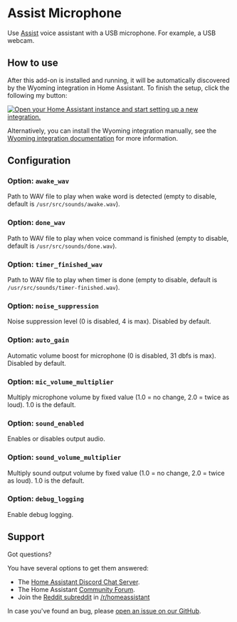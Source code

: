# Assist Microphone

Use [Assist](https://www.home-assistant.io/voice_control/) voice assistant with a USB microphone. For example, a USB webcam.

## How to use

After this add-on is installed and running, it will be automatically discovered
by the Wyoming integration in Home Assistant. To finish the setup,
click the following my button:

[![Open your Home Assistant instance and start setting up a new integration.](https://my.home-assistant.io/badges/config_flow_start.svg)](https://my.home-assistant.io/redirect/config_flow_start/?domain=wyoming)

Alternatively, you can install the Wyoming integration manually, see the
[Wyoming integration documentation](https://www.home-assistant.io/integrations/wyoming/)
for more information.

## Configuration

### Option: `awake_wav`

Path to WAV file to play when wake word is detected (empty to disable, default is `/usr/src/sounds/awake.wav`).

### Option: `done_wav`

Path to WAV file to play when voice command is finished (empty to disable, default is `/usr/src/sounds/done.wav`).

### Option: `timer_finished_wav`

Path to WAV file to play when timer is done (empty to disable, default is `/usr/src/sounds/timer-finished.wav`).

### Option: `noise_suppression`

Noise suppression level (0 is disabled, 4 is max). Disabled by default.

### Option: `auto_gain`

Automatic volume boost for microphone (0 is disabled, 31 dbfs is max). Disabled by default.

### Option: `mic_volume_multiplier`

Multiply microphone volume by fixed value (1.0 = no change, 2.0 = twice as loud). 1.0 is the default.

### Option: `sound_enabled`

Enables or disables output audio.

### Option: `sound_volume_multiplier`

Multiply sound output volume by fixed value (1.0 = no change, 2.0 = twice as loud). 1.0 is the default.

### Option: `debug_logging`

Enable debug logging.

## Support

Got questions?

You have several options to get them answered:

- The [Home Assistant Discord Chat Server][discord].
- The Home Assistant [Community Forum][forum].
- Join the [Reddit subreddit][reddit] in [/r/homeassistant][reddit]

In case you've found an bug, please [open an issue on our GitHub][issue].

[discord]: https://discord.gg/c5DvZ4e
[forum]: https://community.home-assistant.io
[issue]: https://github.com/home-assistant/addons/issues
[reddit]: https://reddit.com/r/homeassistant
[repository]: https://github.com/hassio-addons/repository
